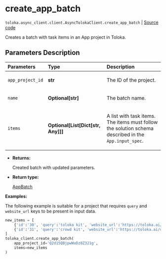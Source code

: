 # create_app_batch
`toloka.async_client.client.AsyncTolokaClient.create_app_batch` | [Source code](https://github.com/Toloka/toloka-kit/blob/v1.2.1/src/client/__init__.py#L0)

Creates a batch with task items in an App project in Toloka.

## Parameters Description

| Parameters | Type | Description |
| :----------| :----| :-----------|
`app_project_id`|**str**|<p>The ID of the project.</p>
`name`|**Optional\[str\]**|<p>The batch name.</p>
`items`|**Optional\[List\[Dict\[str, Any\]\]\]**|<p>A list with task items. The items must follow the solution schema described in the `App.input_spec`.</p>

* **Returns:**

  Created batch with updated parameters.

* **Return type:**

  [AppBatch](toloka.client.app.AppBatch.md)

**Examples:**

The following example is suitable for a project
that requires `query` and `website_url` keys to be present in input data.

```python
new_items = [
    {'id':'30', 'query':'toloka kit', 'website_url':'https://toloka.ai/docs/toloka-kit'},
    {'id':'31', 'query':'crowd kit', 'website_url':'https://toloka.ai/docs/crowd-kit'}
]
toloka_client.create_app_batch(
    app_project_id='Q2d15QBjpwWuDz8Z321g',
    items=new_items
)
```

